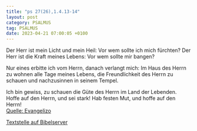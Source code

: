 ```yaml
---
title: "ps 27(26),1.4.13-14"
layout: post
category: PSALMUS
tag: PSALMUS
date: 2023-04-21 07:00:05 +0100
---
```

Der Herr ist mein Licht und mein Heil:
Vor wem sollte ich mich fürchten?
Der Herr ist die Kraft meines Lebens:
Vor wem sollte mir bangen?

Nur eines erbitte ich vom Herrn, danach verlangt mich:
Im Haus des Herrn zu wohnen alle Tage meines Lebens,
die Freundlichkeit des Herrn zu schauen
und nachzusinnen in seinem Tempel.<!--more-->

Ich bin gewiss, zu schauen
die Güte des Herrn im Land der Lebenden.
Hoffe auf den Herrn, und sei stark!
Hab festen Mut, und hoffe auf den Herrn!<br>
[Quelle: Evangelizo](https://evangeliumtagfuertag.org/DE/gospel)

[Textstelle auf Bibelserver](https://www.bibleserver.com/EU/ps27(26),1.4.13-14)
